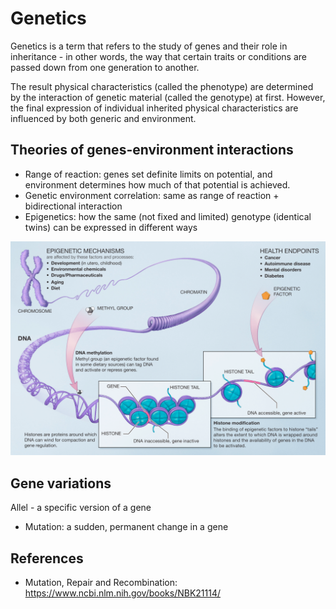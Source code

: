 # Genetics

Genetics is a term that refers to the study of genes and their role in inheritance - in other words, the way that certain traits or conditions are passed down from one generation to another.

The result physical characteristics (called the phenotype) are determined by the interaction of genetic material (called the genotype) at first. However, the final expression of individual inherited physical characteristics are influenced by both generic and environment.

## Theories of genes-environment interactions 

- Range of reaction: genes set definite limits on potential, and environment determines how much of that potential is achieved.
- Genetic environment correlation: same as range of reaction + bidirectional interaction
- Epigenetics: how the same (not fixed and limited) genotype (identical twins) can be expressed in different ways

![img.png](epigenetic-01.png)


## Gene variations

Allel - a specific version of a gene

- Mutation: a sudden, permanent change in a gene

## References

- Mutation, Repair and Recombination: https://www.ncbi.nlm.nih.gov/books/NBK21114/